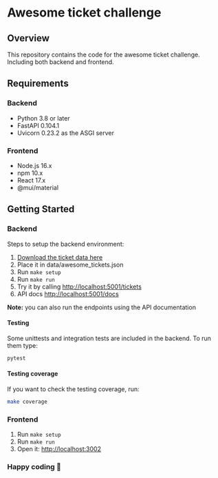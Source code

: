 # Awesome ticket challenge

## Overview
This repository contains the code for the awesome ticket challenge.
Including both backend and frontend.

## Requirements
### Backend
- Python 3.8 or later
- FastAPI 0.104.1
- Uvicorn 0.23.2 as the ASGI server

### Frontend
- Node.js 16.x
- npm 10.x
- React 17.x
- @mui/material

## Getting Started
### Backend

Steps to setup the backend environment:

1. [Download the ticket data here](https://drive.google.com/file/d/1Bvk2mW5t3GfkqTkpURiFpaLuqrUckzUX/view?usp=sharing)
2. Place it in data/awesome_tickets.json
3. Run `make setup`
4. Run `make run`
5. Try it by calling [http://localhost:5001/tickets](http://localhost:5001/tickets)
6. API docs [http://localhost:5001/docs](http://localhost:5001/docs)

**Note:** you can also run the endpoints using the API documentation

#### Testing
Some unittests and integration tests are included in the backend. To run them type:

```bash
pytest
```

#### Testing coverage
If you want to check the testing coverage, run:

```bash
make coverage
```

### Frontend

1. Run `make setup`
2. Run `make run`
3. Open it: [http://localhost:3002](http://localhost:3002)

### Happy coding 🎉
